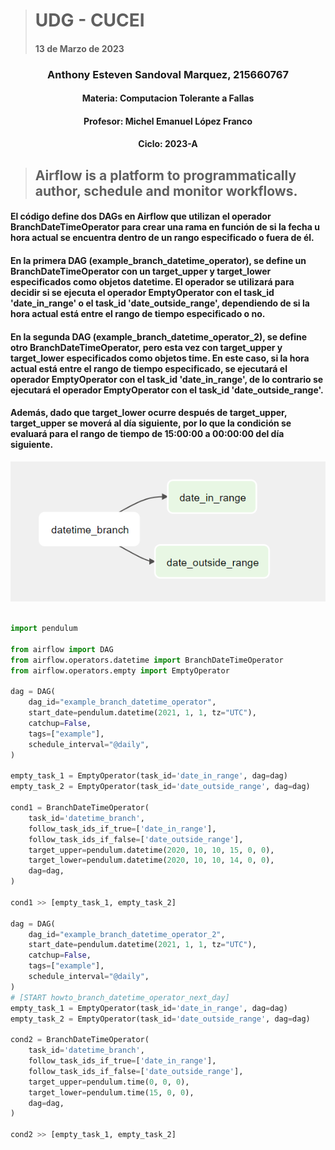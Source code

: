 > # UDG - CUCEI 
> #### 13 de Marzo de 2023
### <p align="center"> Anthony Esteven Sandoval Marquez, 215660767</p>
#### <p align="center"> Materia: Computacion Tolerante a Fallas </p>
#### <p align="center"> Profesor: Michel Emanuel López Franco </p>
#### <p align="center"> Ciclo: 2023-A </p>

> ## Airflow is a platform to programmatically author, schedule and monitor workflows.

#### El código define dos DAGs en Airflow que utilizan el operador BranchDateTimeOperator para crear una rama en función de si la fecha u hora actual se encuentra dentro de un rango especificado o fuera de él.

#### En la primera DAG (example_branch_datetime_operator), se define un BranchDateTimeOperator con un target_upper y target_lower especificados como objetos datetime. El operador se utilizará para decidir si se ejecuta el operador EmptyOperator con el task_id 'date_in_range' o el task_id 'date_outside_range', dependiendo de si la hora actual está entre el rango de tiempo especificado o no.

#### En la segunda DAG (example_branch_datetime_operator_2), se define otro BranchDateTimeOperator, pero esta vez con target_upper y target_lower especificados como objetos time. En este caso, si la hora actual está entre el rango de tiempo especificado, se ejecutará el operador EmptyOperator con el task_id 'date_in_range', de lo contrario se ejecutará el operador EmptyOperator con el task_id 'date_outside_range'. 

#### Además, dado que target_lower ocurre después de target_upper, target_upper se moverá al día siguiente, por lo que la condición se evaluará para el rango de tiempo de 15:00:00 a 00:00:00 del día siguiente.
<p align="center"> <img src="https://github.com/Zaikron/Airflow_CToleranteFallas/blob/main/AirfIm/c1.PNG"/> </p>

```python

import pendulum

from airflow import DAG
from airflow.operators.datetime import BranchDateTimeOperator
from airflow.operators.empty import EmptyOperator

dag = DAG(
    dag_id="example_branch_datetime_operator",
    start_date=pendulum.datetime(2021, 1, 1, tz="UTC"),
    catchup=False,
    tags=["example"],
    schedule_interval="@daily",
)

empty_task_1 = EmptyOperator(task_id='date_in_range', dag=dag)
empty_task_2 = EmptyOperator(task_id='date_outside_range', dag=dag)

cond1 = BranchDateTimeOperator(
    task_id='datetime_branch',
    follow_task_ids_if_true=['date_in_range'],
    follow_task_ids_if_false=['date_outside_range'],
    target_upper=pendulum.datetime(2020, 10, 10, 15, 0, 0),
    target_lower=pendulum.datetime(2020, 10, 10, 14, 0, 0),
    dag=dag,
)

cond1 >> [empty_task_1, empty_task_2]

dag = DAG(
    dag_id="example_branch_datetime_operator_2",
    start_date=pendulum.datetime(2021, 1, 1, tz="UTC"),
    catchup=False,
    tags=["example"],
    schedule_interval="@daily",
)
# [START howto_branch_datetime_operator_next_day]
empty_task_1 = EmptyOperator(task_id='date_in_range', dag=dag)
empty_task_2 = EmptyOperator(task_id='date_outside_range', dag=dag)

cond2 = BranchDateTimeOperator(
    task_id='datetime_branch',
    follow_task_ids_if_true=['date_in_range'],
    follow_task_ids_if_false=['date_outside_range'],
    target_upper=pendulum.time(0, 0, 0),
    target_lower=pendulum.time(15, 0, 0),
    dag=dag,
)

cond2 >> [empty_task_1, empty_task_2]

```
